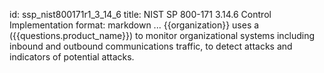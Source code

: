 id: ssp_nist800171r1_3_14_6
title: NIST SP 800-171 3.14.6 Control Implementation
format: markdown
...
{{organization}} uses a ({{questions.product_name}}) to monitor organizational systems including inbound and outbound communications traffic, to detect attacks and indicators of potential attacks.
